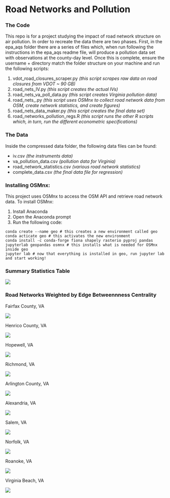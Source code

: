 # Road Networks and Pollution

### The Code

This repo is for a project studying the impact of road network structure on air pollution. In order to recreate the data there are two phases. First, in the epa_aqs folder there are a series of files which, when run following the instructions in the epa_aqs readme file, will produce a pollution data set with observations at the county-day level. Once this is complete, ensure the username + directory match the folder structure on your machine and run the following scripts:

1. vdot_road_closures_scraper.py *(this script scrapes raw data on road closures from VDOT ~ 90 GB)*
2. road_nets_IV.py *(this script creates the actual IVs)*
3. road_nets_va_poll_data.py *(this script creates Virginia pollution data)*
4. road_nets_.py *(this script uses OSMnx to collect road network data from OSM, create network statistics, and create figures)*
5. road_nets_data_maker.py *(this script creates the final data set)*
6. road_networks_pollution_regs.R *(this script runs the other R scripts which, in turn, run the different econometric specifications)*

### The Data

Inside the compressed data folder, the following data files can be found:

* iv.csv *(the instruments data)*
* va_pollution_data.csv *(pollution data for Virginia)*
* road_network_statistics.csv *(various road network statistics)*
* complete_data.csv *(the final data file for regression)*

### Installing OSMnx:

This project uses OSMnx to access the OSM API and retrieve road network data. To install OSMnx:

1. Install Anaconda
2. Open the Anaconda prompt
3. Run the following code:
```
conda create --name geo # this creates a new environment called geo
conda acticate geo # this activates the new environment
conda install -c conda-forge fiona shapely rasterio pyproj pandas jupyterlab geopandas osmnx # this installs what is needed for OSMnx inside geo
jupyter lab # now that everything is installed in geo, run jupyter lab and start working!
```

### Summary Statistics Table

![](images/summary_table.JPG)

### Road Networks Weighted by Edge Betweennness Centrality

Fairfax County, VA

![](images/Fairfax_County__edge_centrality.png)

Henrico County, VA

![](images/Henrico_County__edge_centrality.png)

Hopewell, VA

![](images/Hopewell__edge_centrality.png)

Richmond, VA

![](images/Richmond__edge_centrality.png)

Arlington County, VA

![](images/Arlington_County__edge_centrality.png)

Alexandria, VA

![](images/Alexandria__edge_centrality.png)

Salem, VA

![](images/Salem__edge_centrality.png)

Norfolk, VA

![](images/Norfolk__edge_centrality.png)

Roanoke, VA

![](images/Roanoke__edge_centrality.png)

Virginia Beach, VA

![](images/Virginia_Beach__edge_centrality.png)
